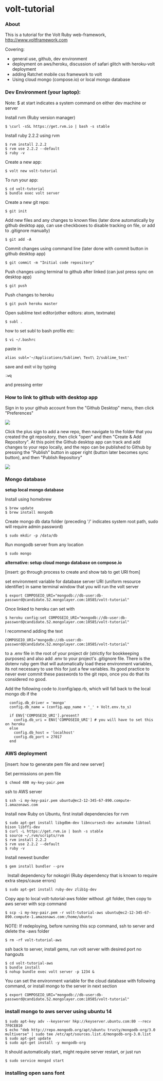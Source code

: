 # volt-tutorial

### About

This is a tutorial for the Volt Ruby web-framework, http://www.voltframework.com 

Covering:
 - general use, github, dev environment
 - deployment on aws/heroku, discussion of safari glitch with heroku-volt deployment
 - adding Ratchet mobile css framework to volt
 - Using cloud mongo (compose.io) or local mongo database




### Dev Environment (your laptop):

Note: $ at start indicates a system command on either dev machine or server

Install rvm (Ruby version manager)

    $ \curl -sSL https://get.rvm.io | bash -s stable

Install ruby 2.2.2 using rvm

    $ rvm install 2.2.2
    $ rvm use 2.2.2 --default
    $ ruby -v




Create a new app:

    $ volt new volt-tutorial



To run your app: 

    $ cd volt-tutorial
    $ bundle exec volt server

Create a new git repo:

    $ git init

Add new files and any changes to known files (later done automatically by github desktop app, can use checkboxes to disable tracking on file, or add to .gitignore manually)

    $ git add -A

Commit changes using command line (later done with commit button in github desktop app)

    $ git commit -m "Initial code repository"

Push changes using terminal to github after linked (can just press sync on desktop app)

    $ git push

Push changes to heroku

    $ git push heroku master


Open sublime text editor(other editors: atom, textmate) 

    $ subl .

how to set subl to bash profile etc: 

    $ vi ~/.bashrc

paste in 

    alias subl='~/Applications/Sublime\ Text\ 2/sublime_text'

save and exit vi by typing

    :wq

and pressing enter


### How to link to github with desktop app

Sign in to your github account from the "Github Desktop" menu, then click "Preferences"

![](github_add_account.png)


Click the plus sign to add a new repo, then navigate to the folder that you created the git repository, then click "open" and then "Create & Add Repository".  At this point the Github desktop app can track and add changes to your repo locally, and the repo can be published to Github by pressing the "Publish" button in upper right (button later becomes sync button), and then "Publish Repository"

![](github_add_repo.png)

### Mongo database

**setup local mongo database**

Install using homebrew

    $ brew update
    $ brew install mongodb

Create mongo db data folder (preceding '/' indicates system root path, sudo will require admin password)

    $ sudo mkdir -p /data/db

Run mongodb server from any location

    $ sudo mongo

**alternative: setup cloud mongo database on compose.io**

[insert: go through process to create and show tab to get URI from]

set environment variable for database server URI (uniform resource identifier) in same terminal window that you will run the volt server

    $ export COMPOSEIO_URI="mongodb://db-user:db-password@candidate.52.mongolayer.com:10585/volt-tutorial"

Once linked to heroku can set with 

    $ heroku config:set COMPOSEIO_URI="mongodb://db-user:db-password@candidate.52.mongolayer.com:10585/volt-tutorial"

I recommend adding the text

    COMPOSEIO_URI="mongodb://db-user:db-password@candidate.52.mongolayer.com:10585/volt-tutorial" 

to a .env file in the root of your project dir (strictly for bookkeeping purposes) and also add .env to your project's .gitignore file.  There is the dotenv ruby gem that will automatically load these environment variables, its not necessary to use this for just a few variables.  Its good practice to never ever commit these passwords to the git repo, once you do that its considered no good.  

Add the following code to /config/app.rb, which will fall back to the local mongo db if the 

      config.db_driver = 'mongo'
      config.db_name = (config.app_name + '_' + Volt.env.to_s)

      if ENV['COMPOSEIO_URI'].present?
        config.db_uri = ENV['COMPOSEIO_URI'] # you will have to set this on heroku
      else
        config.db_host = 'localhost'
        config.db_port = 27017
      end


### AWS deployment

[insert: how to generate pem file and new server]

Set permissions on pem file

    $ chmod 400 my-key-pair.pem


ssh to AWS server

    $ ssh -i my-key-pair.pem ubuntu@ec2-12-345-67-890.compute-1.amazonaws.com

Install new Ruby on Ubuntu, first install dependencies for rvm

    $ sudo apt-get install libgdbm-dev libncurses5-dev automake libtool bison libffi-dev
    $ curl -L https://get.rvm.io | bash -s stable
    $ source ~/.rvm/scripts/rvm
    $ rvm install 2.2.2
    $ rvm use 2.2.2 --default
    $ ruby -v

Install newest bundler 

    $ gem install bundler --pre
 
Install dependency for nokogiri (Ruby dependency that is known to require extra steps/cause errors)

    $ sudo apt-get install ruby-dev zlib1g-dev

Copy app to local volt-tutorial-aws folder without .git folder, then copy to aws server with scp command

    $ scp -i my-key-pair.pem -r volt-tutorial-aws ubuntu@ec2-12-345-67-890.compute-1.amazonaws.com:/home/ubuntu

NOTE: If redeploying, before running this scp command, ssh to server and delete the -aws folder

    $ rm -rf volt-tutorial-aws

ssh back to server, install gems, run volt server with desired port no hangouts

    $ cd volt-tutorial-aws
    $ bundle install
    $ nohup bundle exec volt server -p 1234 &

You can set the environment variable for the cloud database with following command, or install mongo to the server in next section

    $ export COMPOSEIO_URI="mongodb://db-user:db-password@candidate.52.mongolayer.com:10585/volt-tutorial"


### install mongo to aws server using ubuntu 14

    $ sudo apt-key adv --keyserver hkp://keyserver.ubuntu.com:80 --recv 7F0CEB10
    $ echo "deb http://repo.mongodb.org/apt/ubuntu trusty/mongodb-org/3.0 multiverse" | sudo tee /etc/apt/sources.list.d/mongodb-org-3.0.list
    $ sudo apt-get update
    $ sudo apt-get install -y mongodb-org

It should automatically start, might require server restart, or just run 

    $ sudo service mongod start




### installing open sans font


